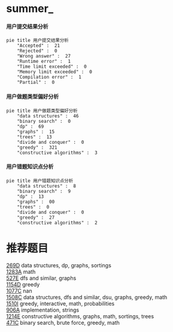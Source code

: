 # summer_

<!-- tabs:start -->



#### **用户提交结果分析**

```mermaid
pie title 用户提交结果分析
    "Accepted" :  21
    "Rejected" :  0
    "Wrong answer" :  27
    "Runtime error" :  1
    "Time limit exceeded" :  0
    "Memory limit exceeded" :  0
    "Compilation error" :  1
    "Partial" :  0
```

#### **用户做题类型偏好分析**

```mermaid
pie title 用户做题类型偏好分析
    "data structures" :  46
    "binary search" :  0
    "dp" :  69
    "graphs" :  15
    "trees" :  13
    "divide and conquer" :  0
    "greedy" :  321
    "constructive algorithms" :  3
```
#### **用户错题知识点分析**

```mermaid
pie title 用户错题知识点分析
    "data structures" :  8
    "binary search" :  9
    "dp" :  13
    "graphs" :  00
    "trees" :  0
    "divide and conquer" :  0
    "greedy" :  27
    "constructive algorithms" :  2
```



<!-- tabs:end -->
# 推荐题目
[269D](https://codeforces.com/contest/269/problem/D)		data structures,
                        dp,
                        graphs,
                        sortings		  
[1283A](https://codeforces.com/contest/1283/problem/A)		math		  
[527E](https://codeforces.com/contest/527/problem/E)		dfs and similar,
                        graphs		  
[1154D](https://codeforces.com/contest/1154/problem/D)		greedy		  
[1077C](https://codeforces.com/contest/1077/problem/C)		nan		  
[1508C](https://codeforces.com/contest/1508/problem/C)		data structures,
                        dfs and similar,
                        dsu,
                        graphs,
                        greedy,
                        math		  
[1510I](https://codeforces.com/contest/1510/problem/I)		greedy,
                        interactive,
                        math,
                        probabilities		  
[906A](https://codeforces.com/contest/906/problem/A)		implementation,
                        strings		  
[1214E](https://codeforces.com/contest/1214/problem/E)		constructive algorithms,
                        graphs,
                        math,
                        sortings,
                        trees		  
[471C](https://codeforces.com/contest/471/problem/C)		binary search,
                        brute force,
                        greedy,
                        math		  
